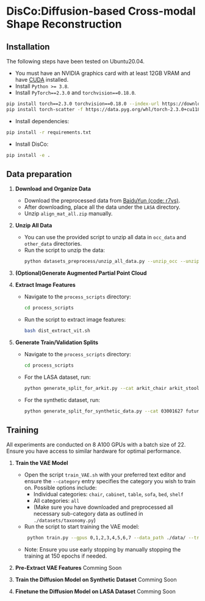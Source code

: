 # DisCo:Diffusion-based Cross-modal Shape Reconstruction

## Installation
The following steps have been tested on Ubuntu20.04.
- You must have an NVIDIA graphics card with at least 12GB VRAM and have [CUDA](https://developer.nvidia.com/cuda-downloads) installed.
- Install `Python >= 3.8`.
- Install `PyTorch==2.3.0` and `torchvision==0.18.0`.
```sh
pip install torch==2.3.0 torchvision==0.18.0 --index-url https://download.pytorch.org/whl/cu118
pip install torch-scatter -f https://data.pyg.org/whl/torch-2.3.0+cu118.html
```

- Install dependencies:

```sh
pip install -r requirements.txt
```

- Install DisCo:

```sh
pip install -e .
```

## Data preparation
1. **Download and Organize Data**
   - Download the preprocessed data from [BaiduYun (code: r7vs)](https://pan.baidu.com/s/1X6k82UNG-1hV_FIthnlwcQ?pwd=r7vs).
   - After downloading, place all the data under the `LASA` directory.
   - Unzip `align_mat_all.zip` manually.

2. **Unzip All Data**
   - You can use the provided script to unzip all data in `occ_data` and `other_data` directories.
   - Run the script to unzip the data:
     ```sh
     python datasets_preprocess/unzip_all_data.py --unzip_occ --unzip_other
     ```

3. **(Optional)Generate Augmented Partial Point Cloud**
   
4. **Extract Image Features**
   - Navigate to the `process_scripts` directory:
     ```sh
     cd process_scripts
     ```
   - Run the script to extract image features:
     ```sh
     bash dist_extract_vit.sh
     ```

5. **Generate Train/Validation Splits**
   - Navigate to the `process_scripts` directory:
     ```sh
     cd process_scripts
     ```
   - For the LASA dataset, run:
     ```sh
     python generate_split_for_arkit.py --cat arkit_chair arkit_stool ...
     ```
   - For the synthetic dataset, run:
     ```sh
     python generate_split_for_synthetic_data.py --cat 03001627 future_chair ABO_chair future_stool ...
     ```

## Training
All experiments are conducted on 8 A100 GPUs with a batch size of 22. Ensure you have access to similar hardware for optimal performance.
1. **Train the VAE Model**
   - Open the script `train_VAE.sh` with your preferred text editor and ensure the `--category` entry specifies the category you wish to train on. Possible options include:
     - Individual categories: `chair`, `cabinet`, `table`, `sofa`, `bed`, `shelf`
     - All categories: `all`
     - (Make sure you have downloaded and preprocessed all necessary sub-category data as outlined in `./datasets/taxonomy.py`)
   - Run the script to start training the VAE model:
     ```sh
      python train.py --gpus 0,1,2,3,4,5,6,7 --data_path ./data/ --train_type vae
     ```
   - Note: Ensure you use early stopping by manually stopping the training at 150 epochs if needed.

2. **Pre-Extract VAE Features**
   Comming Soon

3. **Train the Diffusion Model on Synthetic Dataset**
   Comming Soon

4. **Finetune the Diffusion Model on LASA Dataset**
   Comming Soon
